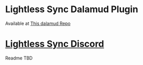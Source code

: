 # Lightless Sync Dalamud Plugin

Available at [This dalamud Repo]([https://raw.githubusercontent.com/Light-Public-Syncshells/repo/main/plogonmaster.json](https://raw.githubusercontent.com/Light-Public-Syncshells/LightlessSync/refs/heads/main/plogonmaster.json))

# [Lightless Sync Discord](https://discord.gg/dsbjcXMnhA)

Readme TBD
